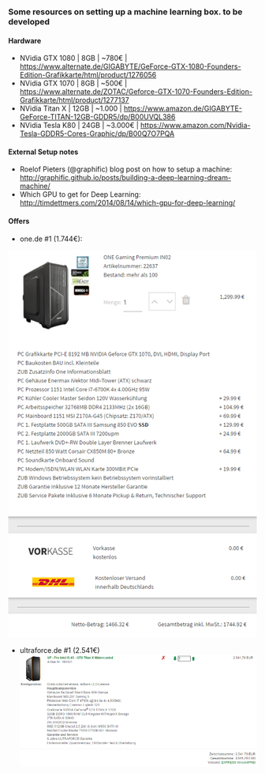 ### Some resources on setting up a machine learning box. to be developed

#### Hardware

- NVidia GTX 1080 | 8GB | ~780€ | https://www.alternate.de/GIGABYTE/GeForce-GTX-1080-Founders-Edition-Grafikkarte/html/product/1276056
- NVidia GTX 1070 | 8GB | ~500€ | https://www.alternate.de/ZOTAC/Geforce-GTX-1070-Founders-Edition-Grafikkarte/html/product/1277137
- NVidia Titan X | 12GB | ~1.000 | https://www.amazon.de/GIGABYTE-GeForce-TITAN-12GB-GDDR5/dp/B00UVQL386
- NVidia Tesla K80 | 24GB | ~3.000€ | https://www.amazon.com/Nvidia-Tesla-GDDR5-Cores-Graphic/dp/B00Q7O7PQA

#### External Setup notes
- Roelof Pieters (@graphific) blog post on how to setup a machine: http://graphific.github.io/posts/building-a-deep-learning-dream-machine/
- Which GPU to get for Deep Learning: http://timdettmers.com/2014/08/14/which-gpu-for-deep-learning/

#### Offers

* one.de #1 (1.744€): 

![one.de offer #1](onede_offer1.png)

* ultraforce.de #1 (2.541€)
![ultraforce.de #1](ultraforce_offer1.png)